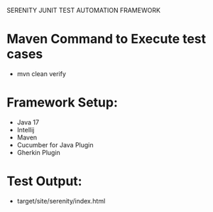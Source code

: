 SERENITY JUNIT TEST AUTOMATION FRAMEWORK

# Maven Command to Execute test cases
- mvn clean verify

# Framework Setup:
- Java 17
- Intellij
- Maven
- Cucumber for Java Plugin
- Gherkin Plugin

# Test Output:
- target/site/serenity/index.html
